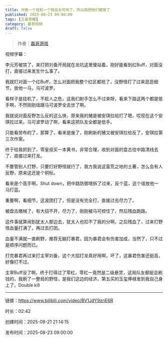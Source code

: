 ```yaml
---
title: 对面一个挂机一个残血太可怜了，所以我把他们都放了
published: 2025-08-23 09:00:00
tags: [王者荣耀]
category: 磊哥视频
draft: false
---
```



> 作者：[磊哥游戏](https://space.bilibili.com/268941858?spm_id_from=333.788.upinfo.head.click)

视频字幕：

李元芳被禁了，来打把刘备开局就在龙坑这里傻站着，刚好能看到红Buff，对面没打，直接过来发生什么事了。

我就打对面一个红Buff，怎么对面把我整个红区都抢了，没野怪打了过来逛逛细节，放他一马，马可波罗。

看样子是挂机了，不趁人之危，这我们射手怎么不过来呀，看来下路这两个都是低手啊，不然刚刚瑶跟马可波罗全去世了啊。

我就说对面反野怎么反的这么快，原来我的猪是被安琪拉给打了嗯，哎现在这个安琪拉过来，马可波罗动了啊，看来这把队友全都是低手。

只能看劳布的了，那算了，看来是废了，刚刷新的猪又被安琪拉给反了，安琪拉第三次作案。

终于给我抓到了，零皇叔买一本黄书，非常合理，收到对面的盘古往中路清线去了，直接过来打龙。

不要管别人打野，只要打好野怪就行了，我方我说这蛮荒之地的土著，怎么会有人反野，原来这还是个铜标。

看来是个高手啊，Shut down，把中路防御塔拆了过来，反个蓝，这个瑶放他一马打蓝。

重要啊，看细节，这波团打了，但是没有完全打，直接过去尽力了。

被盘古缴械了，有大招不开，尽力了，刚刚被马可控住了，然后残血跑路。

这件事就算闹到犹太人那边去，犹太人也扣不了我的分啊，之后残血了，过来打野怪血量打满了，再过去打团。

血量不满就一直刷野，推荐无脑打暴君，因为暴君会有伤害加成，当然了，只不过是顺序问题而已。

打完暴君再过来打主宰刘备，这个大招打龙真好用啊，坏了，这暴君伤害还挺高，好像打不过。

主宰Buff没了啊，终于打得过了零杠，零杠一竟然是二级悬赏，这局队友都挺会刷钱的，我刷了一整局的野怪，是我们这边的经济，第五买的玉玺俸禄发到我自己身上了，Double kill

---


链接：https://www.bilibili.com/video/BV1JdY9znE6R



时长：02:42

创建时间：2025-08-21 21:14:15

发布时间：2025-08-23 09:00:00
